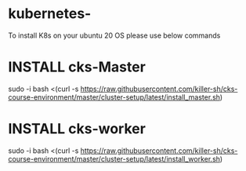 # kubernetes-

To install K8s on your ubuntu 20 OS please use below commands  
# INSTALL cks-Master
sudo -i
bash <(curl -s https://raw.githubusercontent.com/killer-sh/cks-course-environment/master/cluster-setup/latest/install_master.sh)


# INSTALL cks-worker
sudo -i
bash <(curl -s https://raw.githubusercontent.com/killer-sh/cks-course-environment/master/cluster-setup/latest/install_worker.sh)

